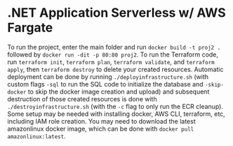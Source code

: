 # .NET Application Serverless w/ AWS Fargate

To run the project, enter the main folder and run `docker build -t proj2 .` followed by `docker run -dit -p 80:80 proj2`. To run the Terraform code, run `terraform init`, `terraform plan`, `terraform validate`, and `terraform apply`, then `terraform destroy` to delete your created resources. Automatic deployment can be done by running `./deployinfrastructure.sh` (with custom flags `-sql` to run the SQL code to initialize the database and `-skip-docker` to skip the docker image creation and upload) and subsequent destruction of those created resources is done with `./destroyinfrastructure.sh` (with the `-c` flag to only run the ECR cleanup). Some setup may be needed with installing docker, AWS CLI, terraform, etc, including IAM role creation. You may need to download the latest amazonlinux docker image, which can be done with `docker pull amazonlinux:latest`.
